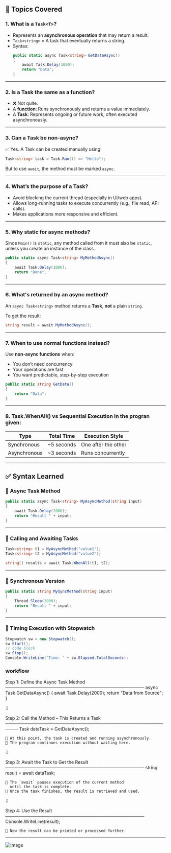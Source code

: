 ## 📌 Topics Covered

### 1. What is a `Task<T>`?
- Represents an **asynchronous operation** that may return a result.
- `Task<string>` = A task that eventually returns a string.
- Syntax:
  ```csharp
  public static async Task<string> GetDataAsync()
  {
      await Task.Delay(1000);
      return "Data";
  }
  ```

---

### 2. Is a Task the same as a function?
- ❌ Not quite.
- A **function**: Runs synchronously and returns a value immediately.
- A **Task**: Represents ongoing or future work, often executed asynchronously.

---

### 3. Can a Task be non-async?
✅ Yes. A Task can be created manually using:

```csharp
Task<string> task = Task.Run(() => "Hello");
```

But to use `await`, the method must be marked `async`.

---

### 4. What’s the purpose of a Task?
- Avoid blocking the current thread (especially in UI/web apps).
- Allows long-running tasks to execute concurrently (e.g., file read, API calls).
- Makes applications more responsive and efficient.

---

### 5. Why static for async methods?
Since `Main()` is `static`, any method called from it must also be `static`, unless you create an instance of the class.

```csharp
public static async Task<string> MyMethodAsync()
{
    await Task.Delay(1000);
    return "Done";
}
```

---

### 6. What's returned by an async method?
An `async Task<string>` method returns a **Task<string>**, **not** a plain `string`.

To get the result:

```csharp
string result = await MyMethodAsync();
```

---

### 7. When to use normal functions instead?
Use **non-async functions** when:
- You don’t need concurrency
- Your operations are fast
- You want predictable, step-by-step execution

```csharp
public static string GetData()
{
    return "Data";
}
```

---

### 8. Task.WhenAll() vs Sequential Execution in the progran given:

| Type         | Total Time  | Execution Style       |
|--------------|-------------|------------------------|
| Synchronous  | ~5 seconds  | One after the other    |
| Asynchronous | ~3 seconds  | Runs concurrently      |

---

## ✅ Syntax Learned

### 🔹 Async Task Method

```csharp
public static async Task<string> MyAsyncMethod(string input)
{
    await Task.Delay(2000);
    return "Result " + input;
}
```

---

### 🔹 Calling and Awaiting Tasks

```csharp
Task<string> t1 = MyAsyncMethod("value1");
Task<string> t2 = MyAsyncMethod("value2");

string[] results = await Task.WhenAll(t1, t2);
```

---

### 🔹 Synchronous Version

```csharp
public static string MySyncMethod(string input)
{
    Thread.Sleep(2000);
    return "Result " + input;
}
```

---

### 🔹 Timing Execution with Stopwatch

```csharp
Stopwatch sw = new Stopwatch();
sw.Start();
// code block
sw.Stop();
Console.WriteLine("Time: " + sw.Elapsed.TotalSeconds);
```

### workflow
Step 1: Define the Async Task Method
────────────────────────────────────────────
        async Task<string> GetDataAsync()
        {
            await Task.Delay(2000);
            return "Data from Source";
        }

⇩

Step 2: Call the Method – This Returns a Task<string>
──────────────────────────────────────────────────────
        Task<string> dataTask = GetDataAsync();

    🔹 At this point, the task is created and running asynchronously.
    🔹 The program continues execution without waiting here.

⇩

Step 3: Await the Task to Get the Result
────────────────────────────────────────────
        string result = await dataTask;

    🔹 The `await` pauses execution of the current method
      until the task is complete.
    🔹 Once the task finishes, the result is retrieved and used.

⇩

Step 4: Use the Result
────────────────────────────────────────────
        Console.WriteLine(result);

    🔹 Now the result can be printed or processed further.

---

![image](https://github.com/user-attachments/assets/43112e89-f7b0-40ad-9c5d-68326056c655)
